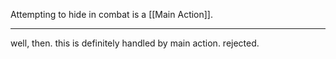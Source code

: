 Attempting to hide in combat is a [[Main Action]].

---

well, then. this is definitely handled by main action. rejected.